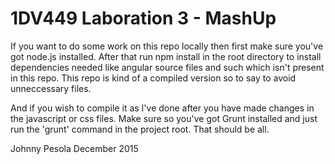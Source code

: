 # 1DV449 Laboration 3 - MashUp

If you want to do some work on this repo locally then first make sure you've got node.js installed. After that run npm install in the root directory to install dependencies needed like angular source files and such which isn't present in this repo. This repo is kind of a compiled version so to say to avoid unneccessary files.
   
And if you wish to compile it as I've done after you have made changes in the javascript or css files. Make sure so you've got Grunt installed and just run the 'grunt' command in the project root. That should be all.

Johnny Pesola December 2015
